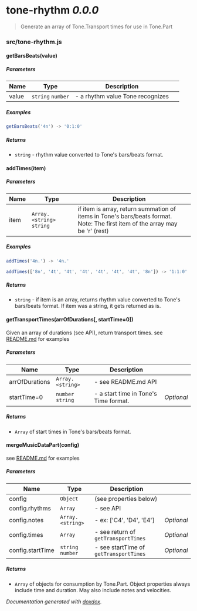 # tone-rhythm *0.0.0*

> Generate an array of Tone.Transport times for use in Tone.Part


### src/tone-rhythm.js


#### getBarsBeats(value) 






##### Parameters

| Name | Type | Description |  |
| ---- | ---- | ----------- | -------- |
| value | `string` `number`  | - a rhythm value Tone recognizes | &nbsp; |




##### Examples

```javascript
getBarsBeats('4n') -> '0:1:0'
```


##### Returns


- `string`  - rhythm value converted to Tone's bars/beats format.



#### addTimes(item) 






##### Parameters

| Name | Type | Description |  |
| ---- | ---- | ----------- | -------- |
| item | `Array.<string>` `string`  | if item is array, return summation of items in Tone's bars/beats format.<br>   Note: The first item of the array may be 'r' (rest) | &nbsp; |




##### Examples

```javascript
addTimes('4n.') -> '4n.'
```
```javascript
addTimes(['8n', '4t', '4t', '4t', '4t', '4t', '4t', '8n']) -> '1:1:0'
```


##### Returns


- `string`  - if item is an array, returns rhythm value converted to Tone's bars/beats format.
If item was a string, it gets returned as is.



#### getTransportTimes(arrOfDurations[, startTime&#x3D;0]) 

Given an array of durations (see API), return transport times.
see [README.md](README.md) for examples




##### Parameters

| Name | Type | Description |  |
| ---- | ---- | ----------- | -------- |
| arrOfDurations | `Array.<string>`  | - see README.md API | &nbsp; |
| startTime&#x3D;0 | `number` `string`  | - a start time in Tone's Time format. | *Optional* |




##### Returns


- `Array`  of start times in Tone's bars/beats format.



#### mergeMusicDataPart(config) 

see [README.md](README.md) for examples




##### Parameters

| Name | Type | Description |  |
| ---- | ---- | ----------- | -------- |
| config | `Object`  | (see properties below) | &nbsp; |
| config.rhythms | `Array`  | - see API | &nbsp; |
| config.notes | `Array.<string>`  | - ex: ['C4', 'D4', 'E4'] | *Optional* |
| config.times | `Array`  | - see return of `getTransportTimes` | *Optional* |
| config.startTime | `string` `number`  | - see startTime of `getTransportTimes` | *Optional* |




##### Returns


- `Array`  of objects for consumption by Tone.Part. Object properties always include time and duration. May also include notes and velocities.




*Documentation generated with [doxdox](https://github.com/neogeek/doxdox).*
